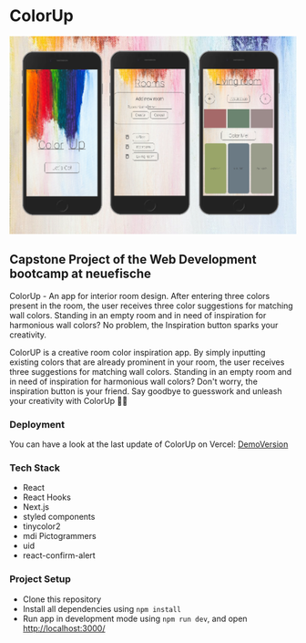 # ColorUp

![App screens](./public/images/screens.png)

## Capstone Project of the Web Development bootcamp at neuefische

ColorUp - An app for interior room design. After entering three colors present in the room, the user receives three color suggestions for matching wall colors. Standing in an empty room and in need of inspiration for harmonious wall colors? No problem, the Inspiration button sparks your creativity.

ColorUP is a creative room color inspiration app. By simply inputting existing colors that are already prominent in your room, the user receives three suggestions for matching wall colors. Standing in an empty room and in need of inspiration for harmonious wall colors? Don't worry, the inspiration button is your friend. Say goodbye to guesswork and unleash your creativity with ColorUp 🎨✨

### Deployment

You can have a look at the last update of ColorUp on Vercel: [DemoVersion](https://colorup.vercel.app)

### Tech Stack

- React
- React Hooks
- Next.js
- styled components
- tinycolor2
- mdi Pictogrammers
- uid
- react-confirm-alert

### Project Setup

- Clone this repository
- Install all dependencies using `npm install`
- Run app in development mode using `npm run dev`, and open [http://localhost:3000/](http://localhost:3000/)
